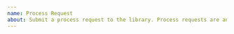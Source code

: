 ```yaml
---
name: Process Request
about: Submit a process request to the library. Process requests are any requests related to library infrastructure, for example CI/CD, publishing, links.
---
```

